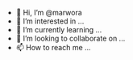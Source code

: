 - 👋 Hi, I’m @marwora
- 👀 I’m interested in ...
- 🌱 I’m currently learning ...
- 💞️ I’m looking to collaborate on ...
- 📫 How to reach me ...

<!---
marwora/marwora is a ✨ special ✨ repository because its `README.md` (this file) appears on your GitHub profile.
You can click the Preview link to take a look at your changes.
--->
